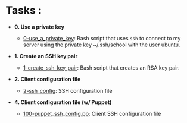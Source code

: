 # Tasks :

* **0. Use a private key**
  * [0-use_a_private_key](./0-use_a_private_key): Bash script that uses `ssh` to connect to my server using the private key ~/.ssh/school with the user ubuntu.

* **1. Create an SSH key pair**
  * [1-create_ssh_key_pair](./1-create_ssh_key_pair): Bash script that creates an RSA key pair.

* **2. Client configuration file**
  * [2-ssh_config](./2-ssh_config): SSH configuration file
  
* **4. Client configuration file (w/ Puppet)**
  * [100-puppet_ssh_config.pp](./100-puppet_ssh_config.pp): Client SSH configuration file
